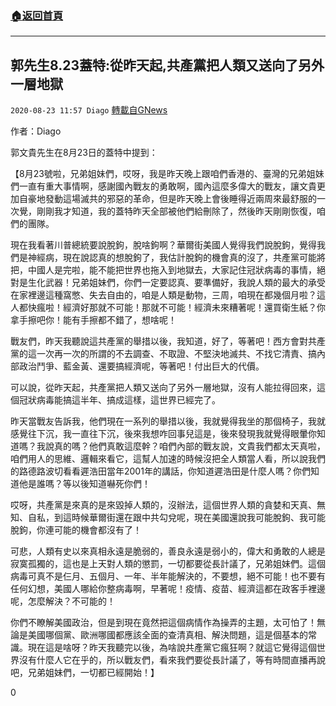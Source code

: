 ###  [:house:返回首頁](https://github.com/ourhimalayas/txt)
---

## 郭先生8.23蓋特:從昨天起,共產黨把人類又送向了另外一層地獄
`2020-08-23 11:57 Diago` [轉載自GNews](https://gnews.org/zh-hant/313667/)

作者：Diago

郭文貴先生在8月23日的蓋特中提到：

【8月23號啦，兄弟姐妹們，哎呀，我是昨天晚上跟咱們香港的、臺灣的兄弟姐妹們一直有重大事情啊，感謝國內戰友的勇敢啊，國內這麼多偉大的戰友，讓文貴更加自豪地發動這場滅共的邪惡的革命，但是昨天晚上會後睡得近兩周來最舒服的一次覺，剛剛我才知道，我的蓋特昨天全部被他們給刪除了，然後昨天剛剛恢復，咱們的團隊。

現在我看著川普總統要說脫鉤，脫啥鉤啊？華爾街美國人覺得我們說脫鉤，覺得我們是神經病，現在說認真的想脫鉤了，我估計脫鉤的機會真的沒了，共產黨可能將把，中國人是完啦，能不能把世界也拖入到地獄去，大家記住冠狀病毒的事情，絕對是生化武器！兄弟姐妹們，你們一定要認真、要準備好，我說人類的最大的承受在家裡邊這種窩憋、失去自由的，咱是人類是動物，三周，咱現在都幾個月啦？這人都快瘋啦！經濟好那就不可能！那就不可能！經濟未來糟著呢！還買衛生紙？你拿手擦吧你！能有手擦都不錯了，想啥呢！

戰友們，昨天我聽說這共產黨的舉措以後，我知道，好了，等著吧！西方會對共產黨的這一次再一次的所謂的不去調查、不取證、不堅決地滅共、不找它清責、搞內部政治鬥爭、藍金黃、還要搞經濟呢，等著吧！付出巨大的代價。

可以說，從昨天起，共產黨把人類又送向了另外一層地獄，沒有人能拉得回來，這個冠狀病毒能搞這半年、搞成這樣，這世界已經完了。

昨天當戰友告訴我，他們現在一系列的舉措以後，我就覺得我坐的那個椅子，我就感覺往下沉，我一直往下沉，後來我想咋回事兒這是，後來發現我就覺得眼暈你知道嗎？我說真的嗎？他們真敢這麼幹？咱們內部的戰友說，文貴我們都太天真啦，咱們用人的思維、邏輯來看它，這幫人加速的時候沒把全人類當人看，所以說我們的路德路波切看看遲浩田當年2001年的講話，你知道遲浩田是什麼人嗎？你們知道他是誰嗎？等以後知道嚇死你們！

哎呀，共產黨是來真的是來毀掉人類的，沒辦法，這個世界人類的貪婪和天真、無知、自私，到這時候華爾街還在跟中共勾兌呢，現在美國還說我可能脫鉤、我可能脫鉤，你連可能的機會都沒有了！

可悲，人類有史以來真相永遠是脆弱的，善良永遠是弱小的，偉大和勇敢的人總是寂寞孤獨的，這也是上天對人類的懲罰，一切都要從長計議了，兄弟姐妹們。這個病毒可真不是仨月、五個月、一年、半年能解決的，不要想，絕不可能！也不要有任何幻想，美國人哪給你整病毒啊，早著呢！疫情、疫苗、經濟這都在政客手裡邊呢，怎麼解決？不可能的！

你們不瞭解美國政治，但是到現在竟然把這個病情作為操弄的主題，太可怕了！無論是美國哪個黨、歐洲哪國都應該全面的查清真相、解決問題，這是個基本的常識。現在這是啥呀？昨天我聽完以後，為啥說共產黨它瘋狂啊？就這它覺得這個世界沒有什麼人它在乎的，所以戰友們，看來我們要從長計議了，等有時間直播再說吧，兄弟姐妹們，一切都已經開始！】

0
